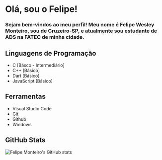 # Olá, sou o Felipe!

### Sejam bem-vindos ao meu perfil! Meu nome é Felipe Wesley Monteiro, sou de Cruzeiro-SP, e atualmente sou estudante de ADS na FATEC de minha cidade.

## Linguagens de Programação
- C [Básco - Intermediário]
- C++ [Básico]
- Dart [Básico]
- JavaScript [Básico]

## Ferramentas
+ Visual Studio Code
+ Git
+ Github
+ Windows

## GitHub Stats
![Felipe Monteiro's GitHub stats](https://github-readme-stats.vercel.app/api?username=FelipeMonteiro579&theme=tokyonight&_icons=true&hide_title=true)